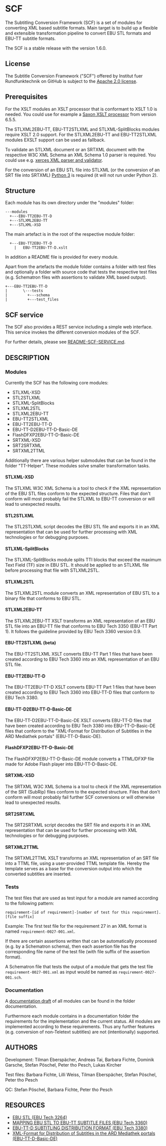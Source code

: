 # SCF
The Subtitling Conversion Framework (SCF) is a set of modules for
converting XML based subtitle formats. Main target is to build up a
flexible and extensible transformation pipeline to convert EBU STL
formats and EBU-TT subtitle formats.

The SCF is a stable release with the version 1.6.0.

## License
The Subtitle Conversion Framework ("SCF") offered by Institut fuer
Rundfunktechnik on GitHub is subject to the [Apache 2.0 license](LICENSE).

## Prerequisites
For the XSLT modules an XSLT processor that is conformant to XSLT 1.0 is
needed. You could use for example a [Saxon XSLT processor](http://saxon.sourceforge.net/)
from version 6.5.5.

The STLXML2EBU-TT, EBU-TT2STLXML and STLXML-SplitBlocks modules require XSLT 2.0 support. For
the STLXML2EBU-TT and EBU-TT2STLXML modules EXSLT support can be used as fallback.

To validate an STLXML document or an SRTXML document with the respective
W3C XML Schema an XML Schema 1.0 parser is required. You could use e.g.
[xerces XML parser and validator](http://xerces.apache.org/).

For the conversion of an EBU STL file into STLXML (or the conversion of
an SRT file into SRTXML) [Python 3](https://www.python.org/downloads/)
is required (it will not run under Python 2).

## Structure
Each module has its own directory under the "modules" folder:

    ---modules
      +---EBU-TT2EBU-TT-D
      +---STLXML2EBU-TT
      +---STLXML-XSD

The main artefact is in the root of the respective module folder:

      +---EBU-TT2EBU-TT-D
        |   EBU-TT2EBU-TT-D.xslt

In addition a README file is provided for every module.

Apart from the artefacts the module folder contains a folder with test
files and optionally a folder with source code that tests the respective
test files (e.g. Schematron files with assertions to validate XML based
output).

    +---EBU-TT2EBU-TT-D
    |       \---tests
    |         +---schema
    |         +---test_files

## SCF service
The SCF also provides a REST service including a simple web interface.
This service invokes the different conversion modules of the SCF.

For further details, please see [README-SCF-SERVICE.md](README-SCF-SERVICE.md).


## DESCRIPTION

### Modules
Currently the SCF has the following core modules:

* STLXML-XSD
* STL2STLXML
* STLXML-SplitBlocks
* STLXML2STL
* STLXML2EBU-TT
* EBU-TT2STLXML
* EBU-TT2EBU-TT-D
* EBU-TT-D2EBU-TT-D-Basic-DE
* FlashDFXP2EBU-TT-D-Basic-DE
* SRTXML-XSD
* SRT2SRTXML
* SRTXML2TTML

Additionally there are various helper submodules that can be found in the
folder "TT-Helper". These modules solve smaller transformation tasks.

#### STLXML-XSD
The STLXML W3C XML Schema is a tool to check if the XML representation
of the EBU STL files conform to the expected structure. Files that don't
conform will most probably fail the STLXML to EBU-TT conversion or will
lead to unexpected results.

#### STL2STLXML
The STL2STLXML script decodes the EBU STL file and exports it in an XML
representation that can be used for further processing with XML
technologies or for debugging purposes.

#### STLXML-SplitBlocks
The STLXML-SplitBlocks module splits TTI blocks that exceed the maximum
Text Field (TF) size in EBU STL. It should be applied to an STLXML file
before processing that file with STLXML2STL.

#### STLXML2STL
The STLXML2STL module converts an XML representation of EBU STL to a
binary file that conforms to EBU STL.

#### STLXML2EBU-TT
The STLXML2EBU-TT XSLT transforms an XML representation of an EBU STL
file into an EBU-TT file that conforms to EBU Tech 3350 (EBU-TT Part 1).
It follows the guideline provided by EBU Tech 3360 version 0.9.

#### EBU-TT2STLXML (beta)
The EBU-TT2STLXML XSLT converts EBU-TT Part 1 files that have been
created according to EBU Tech 3360 into an XML representation of an
EBU STL file.

#### EBU-TT2EBU-TT-D
The EBU-TT2EBU-TT-D XSLT converts EBU-TT Part 1 files that have been
created according to EBU Tech 3360 into EBU-TT-D files that conform to
EBU Tech 3380.

#### EBU-TT-D2EBU-TT-D-Basic-DE
The EBU-TT-D2EBU-TT-D-Basic-DE XSLT converts EBU-TT-D files that have
been created according to EBU Tech 3380 into EBU-TT-D-Basic-DE files
that conform to the "XML-Format for Distribution of Subtitles in the ARD
Mediathek portals" (EBU-TT-D-Basic-DE).

#### FlashDFXP2EBU-TT-D-Basic-DE
The FlashDFXP2EBU-TT-D-Basic-DE module converts a TTML/DFXP file made
for Adobe Flash player into EBU-TT-D-Basic-DE.

#### SRTXML-XSD
The SRTXML W3C XML Schema is a tool to check if the XML representation
of the SRT (SubRip) files conform to the expected structure. Files that
don't conform will most probably fail further SCF conversions or will
otherwise lead to unexpected results.

#### SRT2SRTXML
The SRT2SRTXML script decodes the SRT file and exports it in an XML
representation that can be used for further processing with XML
technologies or for debugging purposes.

#### SRTXML2TTML
The SRTXML2TTML XSLT transforms an XML representation of an SRT file
into a TTML file, using a user-provided TTML template file. Hereby the
template serves as a base for the conversion output into which the
converted subtitles are inserted.


### Tests
The test files that are used as test input for a module are named
according to the following pattern:

    requirement-[id of requirement]-[number of test for this requirement].[file suffix]

Example: The first test file for the requirement 27 in an XML format is
named `requirement-0027-001.xml`.

If there are certain assertions written that can be automatically
processed (e.g. by a Schematron schema), then each assertion file has
the corresponding file name of the test file (with file suffix of the
assertion format).

A Schematron file that tests the output of a module that gets the test
file `requirement-0027-001.xml` as input would be named as
`requirement-0027-001.sch`.


### Documentation
A [documentation draft](documentation/scf-draft-documentation.pdf) of
all modules can be found in the folder documentation.

Furthermore each module contains in a documentation folder the
requirements for the implementation and the current status. All modules
are implemented according to these requirements. Thus any further
features (e.g. conversion of non-Teletext subtitles) are not
(intentionally) supported.


## AUTHORS
Development: Tilman Eberspächer, Andreas Tai, Barbara Fichte,
Dominik Garsche, Stefan Pöschel, Peter tho Pesch, Lukas Kircher

Test files: Barbara Fichte, Lilli Weiss, Tilman Eberspächer,
Stefan Pöschel, Peter tho Pesch

QC: Stefan Pöschel, Barbara Fichte, Peter tho Pesch


## RESOURCES
* [EBU STL (EBU Tech 3264)](https://tech.ebu.ch/docs/tech/tech3264.pdf)
* [MAPPING EBU STL TO EBU-TT SUBTITLE FILES (EBU Tech 3360)](https://tech.ebu.ch/docs/tech/tech3360.pdf)
* [EBU-TT-D SUBTITLING DISTRIBUTION FORMAT (EBU Tech 3380)](https://tech.ebu.ch/docs/tech/tech3380.pdf)
* [XML-Format for Distribution of Subtitles in the ARD Mediathek portals (EBU-TT-D-Basic-DE)](https://www.irt.de/fileadmin/media/Neue_Downloads/Publikationen/Technische_Richtlinien/EBU-TT-D-Basic-DE-Subtitle_Format_ARD_Mediathek_Portals-v1.2.pdf)
